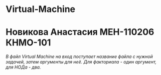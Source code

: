 # Virtual-Machine
# Новикова Анастасия МЕН-110206 КНМО-101
*В файл Virtual Machine на вход поступает название файла с нужной задачей, затем аргументы для неё. Для факториала - один аргумент, для НОДа - два.*
